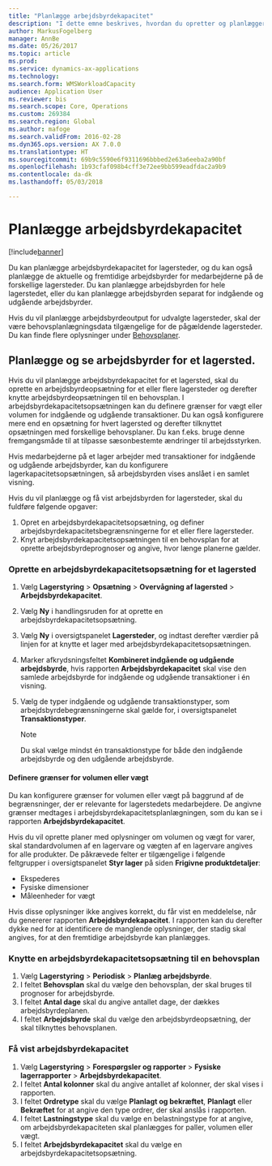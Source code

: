 ```yaml
---
title: "Planlægge arbejdsbyrdekapacitet"
description: "I dette emne beskrives, hvordan du opretter og planlægger arbejdsbyrdekapaciteten for arbejdere på et lagersted eller for hele lagerstedet."
author: MarkusFogelberg
manager: AnnBe
ms.date: 05/26/2017
ms.topic: article
ms.prod: 
ms.service: dynamics-ax-applications
ms.technology: 
ms.search.form: WMSWorkloadCapacity
audience: Application User
ms.reviewer: bis
ms.search.scope: Core, Operations
ms.custom: 269384
ms.search.region: Global
ms.author: mafoge
ms.search.validFrom: 2016-02-28
ms.dyn365.ops.version: AX 7.0.0
ms.translationtype: HT
ms.sourcegitcommit: 69b9c5590e6f9311696bbbed2e63a6eeba2a90bf
ms.openlocfilehash: 1b93cfaf098b4cff3e72ee9bb599eadfdac2a9b9
ms.contentlocale: da-dk
ms.lasthandoff: 05/03/2018

---
```


# <a name="schedule-workload-capacity"></a>Planlægge arbejdsbyrdekapacitet

[!include[banner](../includes/banner.md)]

Du kan planlægge arbejdsbyrdekapacitet for lagersteder, og du kan også planlægge de aktuelle og fremtidige arbejdsbyrder for medarbejderne på de forskellige lagersteder. Du kan planlægge arbejdsbyrden for hele lagerstedet, eller du kan planlægge arbejdsbyrden separat for indgående og udgående arbejdsbyrder.

Hvis du vil planlægge arbejdsbyrdeoutput for udvalgte lagersteder, skal der være behovsplanlægningsdata tilgængelige for de pågældende lagersteder. Du kan finde flere oplysninger under [Behovsplaner](../master-planning/master-plans.md).

## <a name="schedule-and-view-workloads-for-a-warehouse"></a>Planlægge og se arbejdsbyrder for et lagersted.

Hvis du vil planlægge arbejdsbyrdekapacitet for et lagersted, skal du oprette en arbejdsbyrdeopsætning for et eller flere lagersteder og derefter knytte arbejdsbyrdeopsætningen til en behovsplan. I arbejdsbyrdekapacitetsopsætningen kan du definere grænser for vægt eller volumen for indgående og udgående transaktioner. Du kan også konfigurere mere end en opsætning for hvert lagersted og derefter tilknyttet opsætningen med forskellige behovsplaner. Du kan f.eks. bruge denne fremgangsmåde til at tilpasse sæsonbestemte ændringer til arbejdsstyrken.

Hvis medarbejderne på et lager arbejder med transaktioner for indgående og udgående arbejdsbyrder, kan du konfigurere lagerkapacitetsopsætningen, så arbejdsbyrden vises anslået i en samlet visning.

Hvis du vil planlægge og få vist arbejdsbyrden for lagersteder, skal du fuldføre følgende opgaver:

1. Opret en arbejdsbyrdekapacitetsopsætning, og definer arbejdsbyrdekapacitetsbegrænsningerne for et eller flere lagersteder.
2. Knyt arbejdsbyrdekapacitetsopsætningen til en behovsplan for at oprette arbejdsbyrdeprognoser og angive, hvor længe planerne gælder.

### <a name="create-a-workload-capacity-setup-for-a-warehouse"></a>Oprette en arbejdsbyrdekapacitetsopsætning for et lagersted

1. Vælg **Lagerstyring** \> **Opsætning** \> **Overvågning af lagersted** \> **Arbejdsbyrdekapacitet**.
2. Vælg **Ny** i handlingsruden for at oprette en arbejdsbyrdekapacitetsopsætning.
3. Vælg **Ny** i oversigtspanelet **Lagersteder**, og indtast derefter værdier på linjen for at knytte et lager med arbejdsbyrdekapacitetsopsætningen.
4. Marker afkrydsningsfeltet **Kombineret indgående og udgående arbejdsbyrde**, hvis rapporten **Arbejdsbyrdekapacitet** skal vise den samlede arbejdsbyrde for indgående og udgående transaktioner i én visning.
5. Vælg de typer indgående og udgående transaktionstyper, som arbejdsbyrdebegrænsningerne skal gælde for, i oversigtspanelet **Transaktionstyper**.

    > [!NOTE]
    > Du skal vælge mindst én transaktionstype for både den indgående arbejdsbyrde og den udgående arbejdsbyrde.

#### <a name="define-limits-for-volume-or-weight"></a>Definere grænser for volumen eller vægt

Du kan konfigurere grænser for volumen eller vægt på baggrund af de begrænsninger, der er relevante for lagerstedets medarbejdere. De angivne grænser medtages i arbejdsbyrdekapacitetsplanlægningen, som du kan se i rapporten **Arbejdsbyrdekapacitet**.

Hvis du vil oprette planer med oplysninger om volumen og vægt for varer, skal standardvolumen af en lagervare og vægten af en lagervare angives for alle produkter. De påkrævede felter er tilgængelige i følgende feltgrupper i oversigtspanelet **Styr lager** på siden **Frigivne produktdetaljer**:

- Ekspederes
- Fysiske dimensioner
- Måleenheder for vægt

Hvis disse oplysninger ikke angives korrekt, du får vist en meddelelse, når du genererer rapporten **Arbejdsbyrdekapacitet**. I rapporten kan du derefter dykke ned for at identificere de manglende oplysninger, der stadig skal angives, for at den fremtidige arbejdsbyrde kan planlægges.

### <a name="associate-a-workload-capacity-setup-with-a-master-plan"></a>Knytte en arbejdsbyrdekapacitetsopsætning til en behovsplan

1. Vælg **Lagerstyring** \> **Periodisk** \> **Planlæg arbejdsbyrde**.
2. I feltet **Behovsplan** skal du vælge den behovsplan, der skal bruges til prognoser for arbejdsbyrde.
3. I feltet **Antal dage** skal du angive antallet dage, der dækkes arbejdsbyrdeplanen.
4. I feltet **Arbejdsbyrde** skal du vælge den arbejdsbyrdeopsætning, der skal tilknyttes behovsplanen.

### <a name="view-workload-capacity"></a>Få vist arbejdsbyrdekapacitet

1. Vælg **Lagerstyring** \> **Forespørgsler og rapporter** \> **Fysiske lagerrapporter** \> **Arbejdsbyrdekapacitet**.
2. I feltet **Antal kolonner** skal du angive antallet af kolonner, der skal vises i rapporten.
3. I feltet **Ordretype** skal du vælge **Planlagt og bekræftet**, **Planlagt** eller **Bekræftet** for at angive den type ordrer, der skal anslås i rapporten.
4. I feltet **Lastningstype** skal du vælge en belastningstype for at angive, om arbejdsbyrdekapaciteten skal planlægges for paller, volumen eller vægt.
5. I feltet **Arbejdsbyrdekapacitet** skal du vælge en arbejdsbyrdekapacitetsopsætning.

